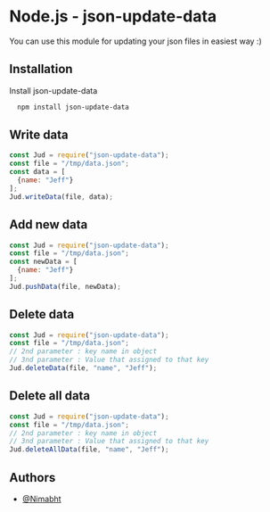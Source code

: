 
# Node.js - json-update-data

You can use this module for updating your json files in easiest way :)




## Installation

Install json-update-data

```bash
  npm install json-update-data
```
    
## Write data

```javascript
const Jud = require("json-update-data");
const file = "/tmp/data.json";
const data = [
  {name: "Jeff"}
];
Jud.writeData(file, data);

```

## Add new data

```javascript
const Jud = require("json-update-data");
const file = "/tmp/data.json";
const newData = [
  {name: "Jeff"}
];
Jud.pushData(file, newData);

```
## Delete  data

```javascript
const Jud = require("json-update-data");
const file = "/tmp/data.json";
// 2nd parameter : key name in object
// 3nd parameter : Value that assigned to that key
Jud.deleteData(file, "name", "Jeff");

```
## Delete all data

```javascript
const Jud = require("json-update-data");
const file = "/tmp/data.json";
// 2nd parameter : key name in object
// 3nd parameter : Value that assigned to that key
Jud.deleteAllData(file, "name", "Jeff");


```


## Authors

- [@Nimabht](https://github.com/Nimabht)

